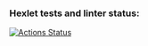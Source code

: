 ### Hexlet tests and linter status:
[![Actions Status](https://github.com/DenisDanilov1/java-project-61/actions/workflows/hexlet-check.yml/badge.svg)](https://github.com/DenisDanilov1/java-project-61/actions)